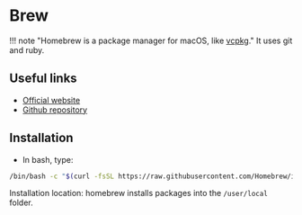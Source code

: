 # Brew

!!! note "Homebrew is a package manager for macOS, like [vcpkg](vcpkg.md)."
    It uses git and ruby.

## Useful links

- [Official website](https://brew.sh/index_fr)
- [Github repository](https://github.com/Homebrew/brew)

## Installation

- In bash, type:

```bash
/bin/bash -c "$(curl -fsSL https://raw.githubusercontent.com/Homebrew/install/HEAD/install.sh)"
```

Installation location: homebrew installs packages into the `/user/local` folder.
